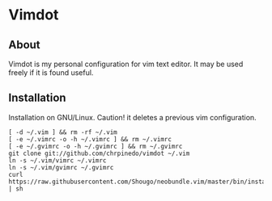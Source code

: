 Vimdot
======

About
-----

Vimdot is my personal configuration for vim text editor. It may be used
freely if it is found useful.

Installation
------------

Installation on GNU/Linux. Caution! it deletes a previous vim configuration.

	[ -d ~/.vim ] && rm -rf ~/.vim
	[ -e ~/.vimrc -o -h ~/.vimrc ] && rm ~/.vimrc
	[ -e ~/.gvimrc -o -h ~/.gvimrc ] && rm ~/.gvimrc
	git clone git://github.com/chrpinedo/vimdot ~/.vim
	ln -s ~/.vim/vimrc ~/.vimrc
	ln -s ~/.vim/gvimrc ~/.gvimrc
	curl https://raw.githubusercontent.com/Shougo/neobundle.vim/master/bin/install.sh | sh
